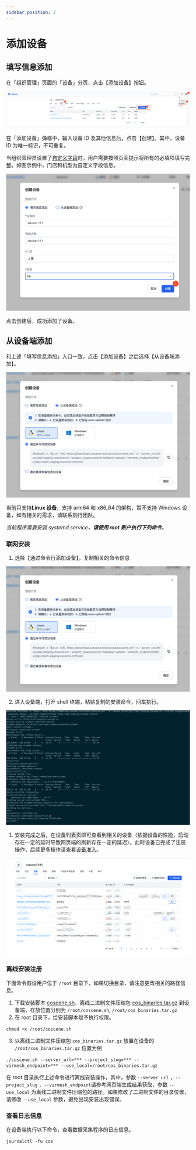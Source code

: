 ```yaml
---
sidebar_position: 2
---
```


# 添加设备

## 填写信息添加

在「组织管理」页面的「设备」分页，点击【添加设备】按钮。

![device add from web](../img/device-add-from-web.png)

在「添加设备」弹框中，输入设备 ID 及其他信息后，点击【创建】。其中，设备 ID 为唯一标识，不可重复。

当组织管理员设置了[自定义字段](./1-device.md#自定义字段)时，用户需要按照页面提示将所有的必填项填写完整。如图示例中，门店和机型为自定义字段信息。

![device add from web](../img/device-add-from-web-2.png)

点击创建后，成功添加了设备。

## 从设备端添加

和上述「填写信息添加」入口一致，点击【添加设备】之后选择【从设备端添加】。

![device add from device](../img/device-add-from-device.png)

当前只支持**Linux 设备**，支持 arm64 和 x86_64 的架构，暂不支持 Windows 设备，如有相关的需求，请联系刻行团队。

*当前程序需要安装 systemd service，**请使用 root 账户执行下列命令**。*

### 联网安装

1. 选择【通过命令行添加设备】，复制相关的命令信息

![device add from device](../img/device-add-from-device.png)

2. 进入设备端，打开 shell 终端，粘贴复制的安装命令，回车执行。

![device install online](../img/device-install-online.png)

1. 安装完成之后，在设备列表页即可查看到相关的设备（依据设备的性能，启动存在一定的延时导致网页端的刷新存在一定的延迟）。此时设备已完成了注册操作，后续更多操作请查看[设备准入](./3-device-authorize.md)。

![device-list-2](../img/device-list-2.png)

### 离线安装注册

下面命令假设用户位于 `/root` 目录下，如果切换目录，请注意更改相关的路径信息。

1. 下载安装脚本 [coscene.sh](https://download.coscene.cn/coscout/coscene.sh)、离线二进制文件压缩包 [cos_binaries.tar.gz](https://download.coscene.cn/coscout/tar/latest/cos_binaries.tar.gz) 到设备端，存放位置分别为 `/root/coscene.sh`, `/root/cos_binaries.tar.gz`
2. 在 root 目录下，给安装脚本赋予执行权限。
```shell
chmod +x /root/coscene.sh
```

3. 以离线二进制文件压缩包 `cos_binaries.tar.gz` 放置在设备的 `/root/cos_binaries.tar.gz` 位置为例

```shell
./coscene.sh --server_url=*** --project_slug=*** --virmesh_endpoint=*** --use_local=/root/cos_binaries.tar.gz
```
在 root 目录执行上述命令进行离线安装操作，其中，参数 `--server_url` ，`--project_slug` ，`--virmesh_endpoint`请参考网页端生成结果获取，参数 `--use_local` 为离线二进制文件压缩包的路径。如果修改了二进制文件的目录位置，请修改 `--use_local` 参数，避免出现安装出现错误。

### 查看日志信息

在设备端执行以下命令，查看数据采集程序的日志信息。

```shell
journalctl -fu cos
```
